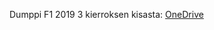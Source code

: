 Dumppi F1 2019 3 kierroksen kisasta: [OneDrive](https://1drv.ms/u/s!AumyQUD3NBRWyEudY_1V1oozhd6B?e=A4So82)
